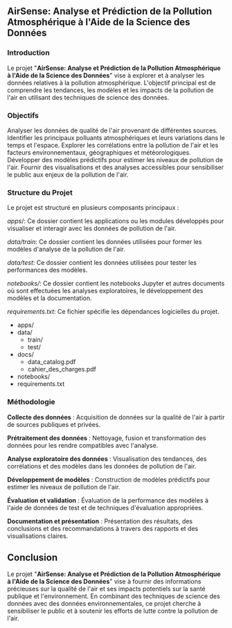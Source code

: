 ##  AirSense: Analyse et Prédiction de la Pollution Atmosphérique à l'Aide de la Science des Données
### Introduction
Le projet "**AirSense: Analyse et Prédiction de la Pollution Atmosphérique à l'Aide de la Science des Données**" vise à explorer et à analyser les données relatives à la pollution atmosphérique. L'objectif principal est de comprendre les tendances, les modèles et les impacts de la pollution de l'air en utilisant des techniques de science des données.

### Objectifs
Analyser les données de qualité de l'air provenant de différentes sources.
Identifier les principaux polluants atmosphériques et leurs variations dans le temps et l'espace.
Explorer les corrélations entre la pollution de l'air et les facteurs environnementaux, géographiques et météorologiques.
Développer des modèles prédictifs pour estimer les niveaux de pollution de l'air.
Fournir des visualisations et des analyses accessibles pour sensibiliser le public aux enjeux de la pollution de l'air.
### Structure du Projet
Le projet est structuré en plusieurs composants principaux :

*apps*/: Ce dossier contient les applications ou les modules développés pour visualiser et interagir avec les données de pollution de l'air.

*data/train*: Ce dossier contient les données utilisées pour former les modèles d'analyse de la pollution de l'air.

*data/test*: Ce dossier contient les données utilisées pour tester les performances des modèles.

*notebooks/*: Ce dossier contient les notebooks Jupyter et autres documents où sont effectuées les analyses exploratoires, le développement des modèles et la documentation.

*requirements.txt*: Ce fichier spécifie les dépendances logicielles du projet.

- apps/
- data/
  - train/
  - test/
- docs/
  - data_catalog.pdf
  - cahier_des_charges.pdf
- notebooks/
- requirements.txt



### Méthodologie

**Collecte des données** : Acquisition de données sur la qualité de l'air à partir de sources publiques et privées.

**Prétraitement des données** : Nettoyage, fusion et transformation des données pour les rendre compatibles avec l'analyse.

**Analyse exploratoire des données** : Visualisation des tendances, des corrélations et des modèles dans les données de pollution de l'air.

**Développement de modèles** : Construction de modèles prédictifs pour estimer les niveaux de pollution de l'air.

**Évaluation et validation** : Évaluation de la performance des modèles à l'aide de données de test et de techniques d'évaluation appropriées.

**Documentation et présentation** : Présentation des résultats, des conclusions et des recommandations à travers des rapports et des visualisations claires.

## Conclusion
Le projet "**AirSense: Analyse et Prédiction de la Pollution Atmosphérique à l'Aide de la Science des Données**" vise à fournir des informations précieuses sur la qualité de l'air et ses impacts potentiels sur la santé publique et l'environnement. En combinant des techniques de science des données avec des données environnementales, ce projet cherche à sensibiliser le public et à soutenir les efforts de lutte contre la pollution de l'air.


